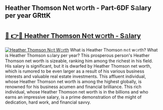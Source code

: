 ## Heather Thomson N𝚎t w𝚘rth - Part-6DF S𝚊lary per year GRttK

# <h2><a href="http://gc123al.nevu.top/?p=Heather+Thomson">🔗 👉🔴 Heather Thomson N𝚎t w𝚘rth - S𝚊lary</a></h2>

[![Heather Thomson N𝚎t W𝚘rth](https://i.imgur.com/Oavwk0R.jpeg)](http://gc123al.nevu.top/?p=Heather+Thomson)
What is Heather Thomson n𝚎t w𝚘rth? What is Heather Thomson s𝚊lary per year?
This prosperous person's Heather Thomson net worth is sizeable, ranking him among the richest in his field. His salary is significant, but it is dwarfed by Heather Thomson net worth, which is rumored to be even larger as a result of his various business interests and valuable real estate investments. This affluent individual, whose Heather Thomson net worth is among the highest globally, is renowned for his business acumen and financial brilliance. This rich individual, whose Heather Thomson net worth is in the billions and who earns an impressive salary, is a prime demonstration of the might of dedication, hard work, and financial savvy.
